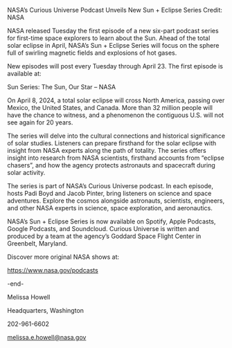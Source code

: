 NASA’s Curious Universe Podcast Unveils New Sun + Eclipse Series 
 Credit: NASA

NASA released Tuesday the first episode of a new six-part podcast series for first-time space explorers to learn about the Sun. Ahead of the total solar eclipse in April, NASA’s Sun + Eclipse Series will focus on the sphere full of swirling magnetic fields and explosions of hot gases.

New episodes will post every Tuesday through April 23. The first episode is available at:

Sun Series: The Sun, Our Star – NASA

On April 8, 2024, a total solar eclipse will cross North America, passing over Mexico, the United States, and Canada. More than 32 million people will have the chance to witness, and a phenomenon the contiguous U.S. will not see again for 20 years.

The series will delve into the cultural connections and historical significance of solar studies. Listeners can prepare firsthand for the solar eclipse with insight from NASA experts along the path of totality. The series offers insight into research from NASA scientists, firsthand accounts from “eclipse chasers”, and how the agency protects astronauts and spacecraft during solar activity.

The series is part of NASA’s Curious Universe podcast. In each episode, hosts Padi Boyd and Jacob Pinter, bring listeners on science and space adventures. Explore the cosmos alongside astronauts, scientists, engineers, and other NASA experts in science, space exploration, and aeronautics.

NASA’s Sun + Eclipse Series is now available on Spotify, Apple Podcasts, Google Podcasts, and Soundcloud. Curious Universe is written and produced by a team at the agency’s Goddard Space Flight Center in Greenbelt, Maryland.

Discover more original NASA shows at:

https://www.nasa.gov/podcasts

-end-

Melissa Howell

Headquarters, Washington

202-961-6602

melissa.e.howell@nasa.gov